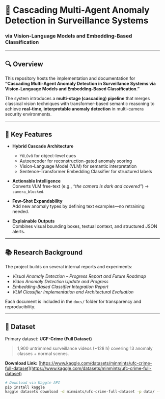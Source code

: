# 🧠 Cascading Multi-Agent Anomaly Detection in Surveillance Systems  
### via Vision-Language Models and Embedding-Based Classification

---

## 🔍 Overview

This repository hosts the implementation and documentation for  
**“Cascading Multi-Agent Anomaly Detection in Surveillance Systems via Vision-Language Models and Embedding-Based Classification.”**

The system introduces a **multi-stage (cascading) pipeline** that merges classical vision techniques with transformer-based semantic reasoning to achieve **real-time, interpretable anomaly detection** in multi-camera security environments.

---

## 🚀 Key Features

- **Hybrid Cascade Architecture**
  - `YOLOv8` for object-level cues  
  - Autoencoder for reconstruction-gated anomaly scoring  
  - Vision-Language Model (VLM) for semantic interpretation  
  - Sentence-Transformer Embedding Classifier for structured labels  

- **Actionable Intelligence**  
  Converts VLM free-text (e.g., *“the camera is dark and covered”*) → `camera_blocked`.

- **Few-Shot Expandability**  
  Add new anomaly types by defining text examples—no retraining needed.

- **Explainable Outputs**  
  Combines visual bounding boxes, textual context, and structured JSON alerts.

---

## 📚 Research Background

The project builds on several internal reports and experiments:  

- *Visual Anomaly Detection – Progress Report and Future Roadmap*  
- *Video Anomaly Detection Update and Progress*  
- *Embedding-Based Classifier Integration Report*  
- *VLM Classifier Implementation and Architectural Evaluation*  

Each document is included in the `docs/` folder for transparency and reproducibility.

---

## 🧾 Dataset

Primary dataset: **UCF-Crime (Full Dataset)**  
> 1,900 untrimmed surveillance videos (~128 h) covering 13 anomaly classes + normal scenes.

**Download Link:** [https://www.kaggle.com/datasets/minmints/ufc-crime-full-dataset](https://www.kaggle.com/datasets/minmints/ufc-crime-full-dataset)

```bash
# Download via Kaggle API
pip install kaggle
kaggle datasets download -d minmints/ufc-crime-full-dataset -p data/ --unzip

